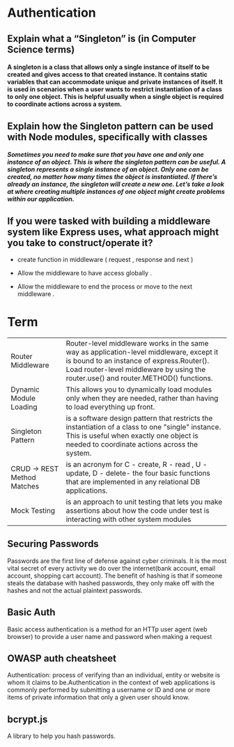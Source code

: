 # Authentication

## Explain what a “Singleton” is (in Computer Science terms)

#### A singleton is a class that allows only a single instance of itself to be created and gives access to that created instance. It contains static variables that can accommodate unique and private instances of itself. It is used in scenarios when a user wants to restrict instantiation of a class to only one object. This is helpful usually when a single object is required to coordinate actions across a system.


## Explain how the Singleton pattern can be used with Node modules, specifically with classes

##### Sometimes you need to make sure that you have one and only one instance of an object. This is where the singleton pattern can be useful. A singleton represents a single instance of an object. Only one can be created, no matter how many times the object is instantiated. If there’s already an instance, the singleton will create a new one. Let’s take a look at where creating multiple instances of one object might create problems within our application.


## If you were tasked with building a middleware system like Express uses, what approach might you take to construct/operate it?

- create function in middleware ( request , response and next )

- Allow the middleware to have access globally .

- Allow the middleware to end the process or move to the next middleware .


# Term


|    |  |
| ----------- | ----------- |
| Router Middleware | Router-level middleware works in the same way as application-level middleware, except it is bound to an instance of express.Router(). Load router-level middleware by using the router.use() and router.METHOD() functions.        |
| Dynamic Module Loading      | This allows you to dynamically load modules only when they are needed, rather than having to load everything up front.        |
| Singleton Pattern      | is a software design pattern that restricts the instantiation of a class to one "single" instance. This is useful when exactly one object is needed to coordinate actions across the system.        |
| CRUD -> REST Method Matches      |  is an acronym for C - create, R - read , U -update, D - delete- the four basic functions that are implemented in any relational DB applications.        |
| Mock Testing     | is an approach to unit testing that lets you make assertions about how the code under test is interacting with other system modules       |

## Securing Passwords

Passwords are the first line of defense against cyber criminals. It is the most vital secret of every activity we do over the internet(bank account, email account, shopping cart account).
The benefit of hashing is that if someone steals the database with hashed passwords, they only make off with the hashes and not the actual plaintext passwords.

## Basic Auth
Basic access authentication is a method for an HTTp user agent (web browser) to provide a user name and password when making a request

## OWASP auth cheatsheet
Authentication: process of verifying than an individual, entity or website is whom it claims to be.Authentication in the context of web applications is commonly performed by submitting a username or ID and one or more items of private information that only a given user should know.

## bcrypt.js

A library to help you hash passwords.
